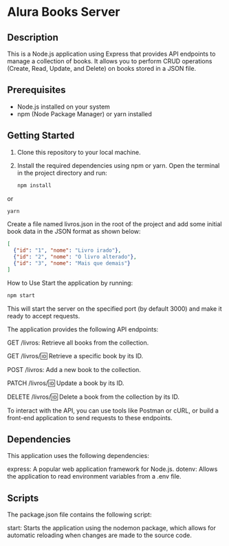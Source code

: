 # Alura Books Server

## Description

This is a Node.js application using Express that provides API endpoints to manage a collection of books. It allows you to perform CRUD operations (Create, Read, Update, and Delete) on books stored in a JSON file.

## Prerequisites

- Node.js installed on your system
- npm (Node Package Manager) or yarn installed

## Getting Started

1. Clone this repository to your local machine.
2. Install the required dependencies using npm or yarn. Open the terminal in the project directory and run:

   ```bash
   npm install
   ```
or

   ```bash
yarn
   ```

Create a file named livros.json in the root of the project and add some initial book data in the JSON format as shown below:

```json
[
  {"id": "1", "nome": "Livro irado"},
  {"id": "2", "nome": "O livro alterado"},
  {"id": "3", "nome": "Mais que demais"}
]
```
How to Use
Start the application by running:

```bash
npm start
```
This will start the server on the specified port (by default 3000) and make it ready to accept requests.

The application provides the following API endpoints:

GET /livros: Retrieve all books from the collection.

GET /livros/:id: Retrieve a specific book by its ID.

POST /livros: Add a new book to the collection.

PATCH /livros/:id: Update a book by its ID.

DELETE /livros/:id: Delete a book from the collection by its ID.

To interact with the API, you can use tools like Postman or cURL, or build a front-end application to send requests to these endpoints.

## Dependencies
This application uses the following dependencies:

express: A popular web application framework for Node.js.
dotenv: Allows the application to read environment variables from a .env file.
## Scripts
The package.json file contains the following script:

start: Starts the application using the nodemon package, which allows for automatic reloading when changes are made to the source code.

